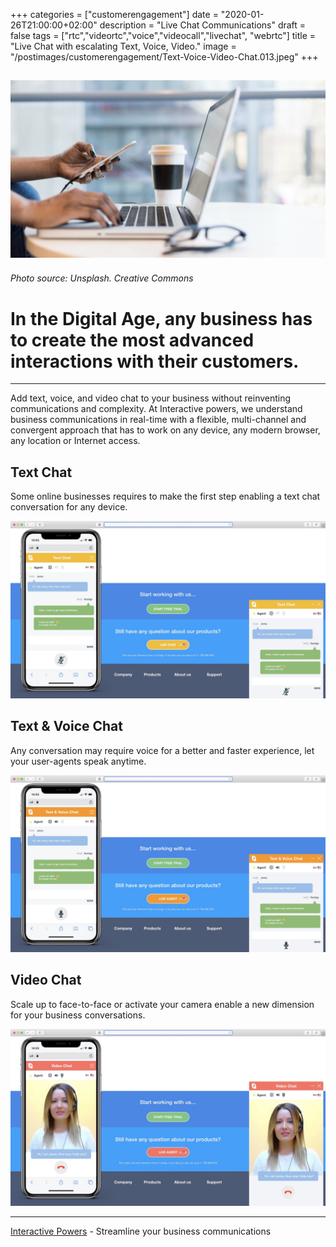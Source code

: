+++
categories = ["customerengagement"]
date = "2020-01-26T21:00:00+02:00"
description = "Live Chat Communications"
draft = false
tags = ["rtc","videortc","voice","videocall","livechat", "webrtc"]
title = "Live Chat with escalating Text, Voice, Video."
image = "/postimages/customerengagement/Text-Voice-Video-Chat.013.jpeg"
+++

![training](/postimages/customerengagement/Text-Voice-Video-Chat.013.jpeg)
-----------
###### Photo source: Unsplash. Creative Commons

# In the Digital Age, any business has to create the most advanced interactions with their customers.
--- 

Add text, voice, and video chat to your business without reinventing communications and complexity. At Interactive powers, we understand business communications in real-time with a flexible, multi-channel and convergent approach that has to work on any device, any modern browser, any location or Internet access.

##	Text Chat

Some online businesses requires to make the first step enabling a text chat conversation for any device. 

![Text Chat](/postimages/customerengagement/Text-Voice-Video-Chat.002.jpeg)

##	Text & Voice Chat

Any conversation may require voice for a better and faster experience, let your user-agents speak anytime.

![Text & Voice Chat](/postimages/customerengagement/Text-Voice-Video-Chat.003.jpeg)

##	Video Chat

Scale up to face-to-face or activate your camera enable a new dimension for your business conversations.

![Video Chat](/postimages/customerengagement/Text-Voice-Video-Chat.004.jpeg)

---
[Interactive Powers](http://www.ivrpowers.com/) - Streamline your business communications


